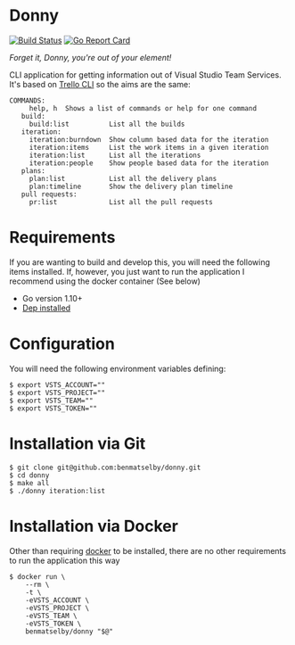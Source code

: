 Donny
=====

[![Build Status](https://travis-ci.org/benmatselby/donny.png?branch=master)](https://travis-ci.org/benmatselby/donny)
[![Go Report Card](https://goreportcard.com/badge/github.com/benmatselby/donny?style=flat-square)](https://goreportcard.com/report/github.com/benmatselby/donny)

_Forget it, Donny, you're out of your element!_

CLI application for getting information out of Visual Studio Team Services. It's based on [Trello CLI](https://github.com/benmatselby/trello-cli) so the aims are the same:

```
COMMANDS:
     help, h  Shows a list of commands or help for one command
   build:
     build:list          List all the builds
   iteration:
     iteration:burndown  Show column based data for the iteration
     iteration:items     List the work items in a given iteration
     iteration:list      List all the iterations
     iteration:people    Show people based data for the iteration
   plans:
     plan:list           List all the delivery plans
     plan:timeline       Show the delivery plan timeline
   pull requests:
     pr:list             List all the pull requests
```

# Requirements

If you are wanting to build and develop this, you will need the following items installed. If, however, you just want to run the application I recommend using the docker container (See below)


* Go version 1.10+
* [Dep installed](https://github.com/golang/dep)


# Configuration

You will need the following environment variables defining:

```
$ export VSTS_ACCOUNT=""
$ export VSTS_PROJECT=""
$ export VSTS_TEAM=""
$ export VSTS_TOKEN=""
```

# Installation via Git

```
$ git clone git@github.com:benmatselby/donny.git
$ cd donny
$ make all
$ ./donny iteration:list
```

# Installation via Docker

Other than requiring [docker](http://docker.com) to be installed, there are no other requirements to run the application this way

```
$ docker run \
    --rm \
    -t \
    -eVSTS_ACCOUNT \
    -eVSTS_PROJECT \
    -eVSTS_TEAM \
    -eVSTS_TOKEN \
    benmatselby/donny "$@"
```
